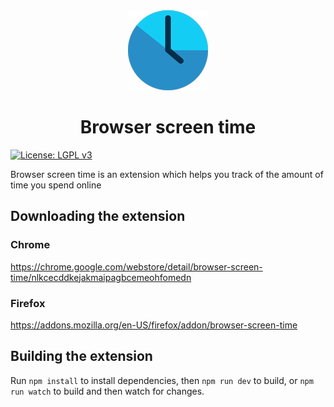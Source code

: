 <div align='center'>
    <img width="128" src="./public/assets/icons/128px.png"/>
    <h1>Browser screen time</h1>
</div>

[![License: LGPL v3](https://img.shields.io/badge/License-LGPL%20v3-blue.svg)](https://www.gnu.org/licenses/lgpl-3.0.en.html)

Browser screen time is an extension which helps you track of the amount of time you spend online

## Downloading the extension

### Chrome
https://chrome.google.com/webstore/detail/browser-screen-time/nlkcecddkejakmaipagbcemeohfomedn

### Firefox
https://addons.mozilla.org/en-US/firefox/addon/browser-screen-time

## Building the extension
Run ```npm install``` to install dependencies, then ```npm run dev``` to build, or ```npm run watch``` to build and then watch for changes.